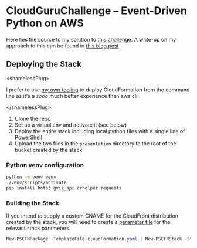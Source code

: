 # CloudGuruChallenge – Event-Driven Python on AWS

Here lies the source to my solution to [this challenge](https://acloudguru.com/blog/engineering/cloudguruchallenge-python-aws-etl). A write-up on my approach to this can be found in [this blog post](https://alistairbmackay.wordpress.com/2020/10/07/cloudguruchallenge-event-driven-python-on-aws/)

## Deploying the Stack

<span><</span>shamelessPlug<span>></span>

I prefer to use [my own tooling](https://github.com/fireflycons/PSCloudFormation) to deploy CloudFormation from the command line as it's a _sooo_ much better experience than aws cli!

<span><</span>/shamelessPlug<span>></span>

1. Clone the repo
1. Set up a virtual env and activate it (see below)
1. Deploy the entire stack including local python files with a single line of PowerShell
1. Upload the two files in the `presentation` directory to the root of the bucket created by the stack

### Python venv configuration

```bash
python -m venv venv
./venv/scripts/activate
pip install boto3 gviz_api crhelper requests
```

### Building the Stack

If you intend to supply a custom CNAME for the CloudFront distribution created by the stack, you will need to create a [parameter file](https://github.com/fireflycons/PSCloudFormation/blob/master/docs/en-US/New-PSCFNStack.md#-parameterfile) for the relevant stack parameters.

```powershell
New-PSCFNPackage -TemplateFile cloudFormation.yaml | New-PSCFNStack -StackName acg-challenge -Capabilities CAPABILITY_IAM,CAPABILITY_AUTO_EXPAND [-ParameterFile optional-params.yaml]
```

